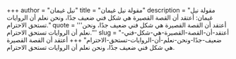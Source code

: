 +++
author = "نيل غيمان"
title = "مقولة نيل غيمان"
description = "مقولة نيل غيمان: أعتقد أن القصة القصيرة هي شكل فني ضعيف جدًا، ونحن نعلم أن الروايات تستحق الاحترام."
quote = '''أعتقد أن القصة القصيرة هي شكل فني ضعيف جدًا، ونحن نعلم أن الروايات تستحق الاحترام.'''
slug = "أعتقد-أن-القصة-القصيرة-هي-شكل-فني-ضعيف-جدًا-ونحن-نعلم-أن-الروايات-تستحق-الاحترام"
+++
أعتقد أن القصة القصيرة هي شكل فني ضعيف جدًا، ونحن نعلم أن الروايات تستحق الاحترام.
